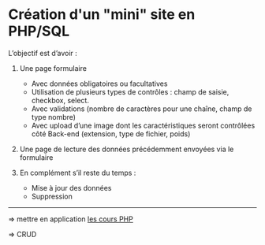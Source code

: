 # Création d'un "mini" site en PHP/SQL

L’objectif est d’avoir :
1. Une page formulaire
    * Avec données obligatoires ou facultatives
    * Utilisation de plusieurs types de contrôles : champ de saisie, checkbox, select.
    * Avec validations (nombre de caractères pour une chaîne, champ de type nombre)
    * Avec upload d’une image dont les caractéristiques seront contrôlées côté Back-end (extension, type de fichier, poids)

2. Une page de lecture des données précédemment envoyées via le formulaire

3. En complément s’il reste du temps :
    * Mise à jour des données
    * Suppression

---
=> mettre en application [les cours PHP](https://github.com/mgandrille/webForce3-coursPhp)

=> CRUD

